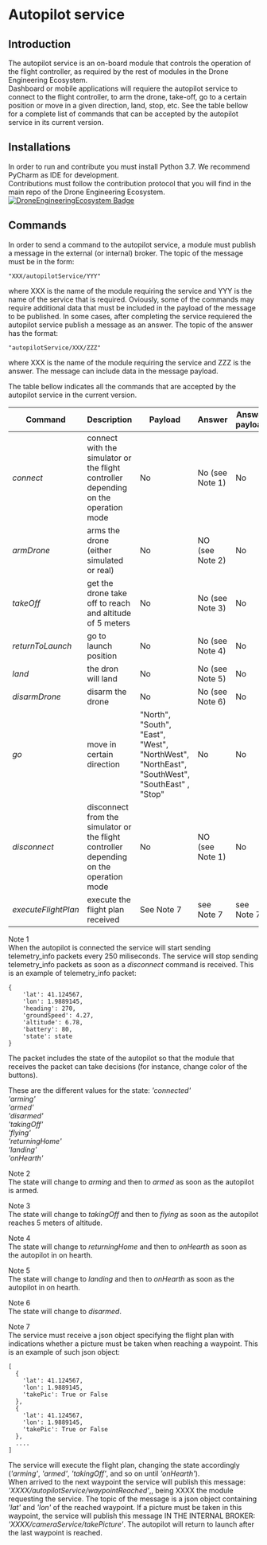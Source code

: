 # Autopilot service  

## Introduction

The autopilot service is an on-board module that controls the operation of the flight controller, as required by the rest of modules in the Drone Engineering Ecosystem.   
Dashboard or mobile applications will requiere the autopilot service to connect to the flight controller, to arm the drone, take-off, go to a certain position or move in a given direction, land, stop, etc. See the table bellow for a complete list of commands that can be accepted by the autopilot service in its current version.

## Installations
In order to run and contribute you must install Python 3.7. We recommend PyCharm as IDE for development.    
Contributions must follow the contribution protocol that you will find in the main repo of the Drone Engineering Ecosystem.
[![DroneEngineeringEcosystem Badge](https://img.shields.io/badge/DEE-MainRepo-brightgreen.svg)](https://github.com/dronsEETAC/DroneEngineeringEcosystemDEE)



## Commands
In order to send a command to the autopilot service, a module must publish a message in the external (or internal) broker. The topic of the message must be in the form:
```
"XXX/autopilotService/YYY"
```
where XXX is the name of the module requiring the service and YYY is the name of the service that is required. Oviously, some of the commands may require additional data that must be included in the payload of the message to be published. 
In some cases, after completing the service requiered the autopilot service publish a message as an answer. The topic of the answer has the format:
```
"autopilotService/XXX/ZZZ"
```
where XXX is the name of the module requiring the service and ZZZ is the answer. The message can include data in the message payload.

The table bellow indicates all the commands that are accepted by the autopilot service in the current version.   

Command | Description | Payload | Answer | Answer payload
--- | --- | --- | --- |--- 
*connect* | connect with the simulator or the flight controller depending on the operation mode | No | No (see Note 1) | No
*armDrone* | arms the drone (either simulated or real) | No | NO (see Note 2) | No 
*takeOff* | get the drone take off to reach and altitude of 5 meters | No | No (see Note 3)  | No 
*returnToLaunch* | go to launch position |No  | No (see Note 4) | No    
*land* | the dron will land |No  | No (see Note 5) | No     
*disarmDrone* | disarm the drone |No  |  No (see Note 6) | No 
*go* | move in certain direction |"North", "South", "East", "West", "NorthWest", "NorthEast", "SouthWest", "SouthEast" , "Stop"  | No | No 
*disconnect* | disconnect from the simulator or the flight controller depending on the operation mode | No | NO (see Note 1) | No
*executeFlightPlan* | execute the flight plan received | See Note 7 | see Note 7 | see Note 7


Note 1    
When the autopilot is connected the service will start sending telemetry_info packets every 250 miliseconds. The service will stop sending 
telemetry_info packets as soon as a *disconnect* command is received. This is an example of telemetry_info packet:

```
{
    'lat': 41.124567,
    'lon': 1.9889145,
    'heading': 270,
    'groundSpeed': 4.27,
    'altitude': 6.78,
    'battery': 80,
    'state': state
}

```
The packet includes the state of the autopilot so that the module that receives the packet can take decisions (for instance, change color of the buttons).   

These are the different values for the state:
*'connected'*  
*'arming'*  
*'armed'*   
*'disarmed'*    
*'takingOff'*      
*'flying'*   
*'returningHome'*     
*'landing'*    
*'onHearth'*    

Note 2    
The state will change to *arming* and then to *armed* as soon as the autopilot is armed.    
   
   
Note 3    
The state will change to *takingOff* and then to *flying* as soon as the autopilot reaches 5 meters of altitude.  
   
Note 4    
The state will change to *returningHome* and then to *onHearth* as soon as the autopilot in on hearth.    
   
Note 5    
The state will change to *landing* and then to *onHearth* as soon as the autopilot in on hearth.    
   
Note 6    
The state will change to *disarmed*.   

Note 7     
The service must receive a json object specifying the flight plan with indications whether a picture must be taken when reaching a waypoint. This is an example of such json object:    


```
[
  {
    'lat': 41.124567,
    'lon': 1.9889145,
    'takePic': True or False
  },
  {
    'lat': 41.124567,
    'lon': 1.9889145,
    'takePic': True or False
  },
  ....
]
```
The service will execute the flight plan, changing the state accordingly (*'arming'*, *'armed'*, *'takingOff'*, and so on until *'onHearth'*).    
When arrived to the next waypoint the service will publish this message: *'XXXX/autopilotService/waypointReached'*,, being XXXX the module requesting the service. The topic of the message is a json object containing *'lat'* and *'lon'* of the reached waypoint. If a picture must be taken in this waypoint, the service will publish this message IN THE INTERNAL BROKER: *'XXXX/cameraService/takePicture'*. The autopilot will return to launch after the last waypoint is reached.   



